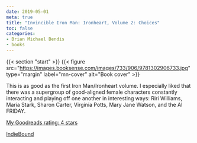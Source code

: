 ```yaml
---
date: 2019-05-01
meta: true
title: "Invincible Iron Man: Ironheart, Volume 2: Choices"
toc: false
categories:
- Brian Michael Bendis
- books
---
```


{{< section "start" >}}
{{< figure src="https://images.booksense.com/images/733/906/9781302906733.jpg" type="margin" label="mn-cover" alt="Book cover" >}}

This is as good as the first Iron Man/Ironheart volume. I especially liked that there was a supergroup of good-aligned female characters constantly interacting and playing off one another in interesting ways: Riri Williams, Maria Stark, Sharon Carter, Virginia Potts, Mary Jane Watson, and the AI FRIDAY.

[My Goodreads rating: 4 stars](https://www.goodreads.com/review/show/2798503556)  

[IndieBound](https://www.indiebound.org/book/9781302906733)
